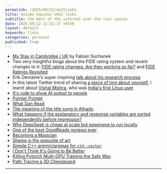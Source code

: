 ```yaml
---
permalink: /2025/09/22/ae25links
title: Autumn Equinox 2025 links
subtitle: the best of the internet over the last season
date: 2025-09-22 11:21:17 +0530
layout: default
keywords: links
categories: personal
published: true
---
```


- [My Stay in Cambridge / UK](https://suchanek.name/texts/cambridge/) by Fabian Suchanek
- Two very insightful blogs about the FIDE rating system and recent changes to it: [FIDE rating changes: Are they working so far?](https://lichess.org/@/Vlad_G92/blog/fide-rating-changes-are-they-working-so-far/oJPRC8KP) and [FIDE Ratings Revisited](https://lichess.org/@/Vlad_G92/blog/fide-ratings-revisited/BN89yF7d)
- Erik Demaine's super inspiring [talk about his research process](http://erikdemaine.org/outgoing/Presburger.html)
- In this latest Twitter trend of sharing [a piece of lore about yourself](https://twitter.com/frozenaesthetic/status/1907089552600093079), I learnt about [Vishal Mishra](https://www.cs.columbia.edu/~misra/other.html), who was [India's first Linux user](https://medium.com/@vishalmisra/how-i-became-the-first-linux-user-in-india-b86be9d2a6c5)
- [It's rude to show AI output to people](https://distantprovince.by/posts/its-rude-to-show-ai-output-to-people/)
- [Pointer Pointer](https://pointerpointer.com/)
- [What Dan Read](https://what-dan-read.com/)
- [The meaning of the title song in Athadu](https://recoveredintranslation.wordpress.com/2014/08/10/%E0%B0%85%E0%B0%A6%E0%B0%B0%E0%B0%95-adharaka/)
- [What happens if the explanatory and response variables are sorted independently before regression?](https://stats.stackexchange.com/questions/185507/what-happens-if-the-explanatory-and-response-variables-are-sorted-independently)
- [Why DeepSeek is cheap at scale but expensive to run locally](https://www.seangoedecke.com/inference-batching-and-deepseek/)
- [One of the best GoodReads reviews ever](https://www.goodreads.com/review/show/6762897)
- [Becoming a Magician](https://autotranslucence.wordpress.com/2018/03/30/becoming-a-magician/)
- [Shame is the opposite of art](https://www.thecut.com/2018/11/im-broke-and-friendless-and-ive-wasted-my-whole-life.html)
- [Simple C++ argmin/argmax for `std::vector`](https://jclay.github.io/dev-journal/simple_cpp_argmax_argmin.html)
- [I Don't Think It's Going to Be Better](https://third-bit.com/2023/07/27/i-dont-think-its-going-to-be-better/)
- [Killing Pytorch Multi-GPU Training the Safe Way](https://jianchao-li.github.io/post/killing-pytorch-multi-gpu-training-the-safe-way/)
- [Path Tracing a 3D Chessboard](https://lichess.org/@/danjlwex/blog/path-tracing-a-3d-chessboard/1IYVK6Jz)

---
